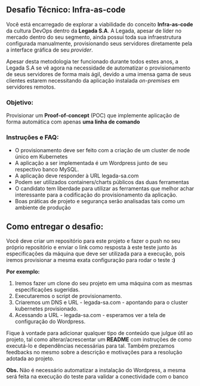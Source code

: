 ## Desafio Técnico: Infra-as-code

Você está encarregado de explorar a viabilidade do conceito **Infra-as-code** da cultura DevOps dentro da **Legada S.A**. A Legada, apesar de líder no mercado dentro do seu segmento, ainda possuí toda sua infraestrutura configurada manualmente, provisionando seus servidores diretamente pela a interface gráfica de seu _provider_. 

Apesar desta metodologia ter funcionado durante todos estes anos, a Legada S.A se vê agora na necessidade de automatizar o provisionamento de seus servidores de forma mais ágil, devido a uma imensa gama de seus clientes estarem necessitando da aplicação instalada _on-premises_ em servidores remotos.

### Objetivo:
Provisionar um **Proof-of-concept** (POC) que implemente aplicação de forma automática com apenas **uma linha de comando**

### Instruções e FAQ:
- O provisionamento deve ser feito com a criação de um cluster de node único em Kubernetes
- A aplicação a ser implementada é um Wordpress junto de seu respectivo banco MySQL.
- A aplicação deve responder à URL legada-sa.com
- Podem ser utilizados containers/charts públicos das duas ferramentas
- O candidato tem liberdade para utilizar as ferramentas que melhor achar interessante para a codificação do provisionamento da aplicação.
- Boas práticas de projeto e segurança serão analisadas tais como um ambiente de produção

## Como entregar o desafio:
Você deve criar um repositório para este projeto e fazer o push no seu próprio repositório e enviar o link como resposta à este teste junto às especificações da máquina que deve ser utilizada para a execução, pois iremos provisionar a mesma exata configuração para rodar o teste **:)**

**Por exemplo:**
1. Iremos fazer um clone do seu projeto em uma máquina com as mesmas especificações sugeridas.
2. Executaremos o script de provisionamento.
3. Criaremos um DNS e URL - legada-sa.com - apontando para o cluster kubernetes provisionado.
4. Acessando a URL - legada-sa.com - esperamos ver a tela de configuração do Wordpress.


Fique à vontade para adicionar qualquer tipo de conteúdo que julgue útil ao projeto, tal como alterar/acrescentar um **README** com instruções de como executá-lo e dependências necessárias para tal. Também prezamos feedbacks no mesmo sobre a descrição e motivações para a resolução adotada ao projeto.

**Obs.** Não é necessário automatizar a instalação do Wordpress, a mesma será feita na execução do teste para validar a conectividade com o banco
